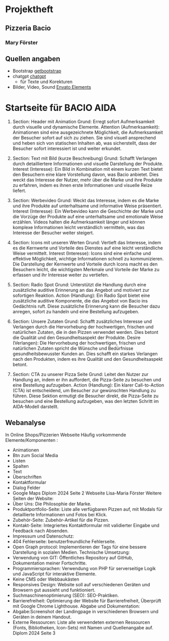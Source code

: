 # Projektheft

## Pizzeria Bacio
### Mary Förster

## Quellen angaben
- Bootstrap [getbootstrap](https://getbootstrap.com/)
- chatgpt [chatgpt](https://chatgpt.com/) 
  - für Texte und Korekturen
- Bilder, Video, Sound [Envato Elements](https://elements.envato.com/de/?clickid=SM6WJ428mxyKWAXxghRi4XjgUkC0il11BRzyUs0&iradid=1159027&iradtype=TEXT_LINK&irgwc=1&irmptype=mediapartner&mp=Affilijunction%20Media&utm_campaign=elements_af_3668049&utm_medium=affiliate&utm_source=impact_radius)

# Startseite für BACIO AIDA

1. Section: Header mit Animation
Grund: Erregt sofort Aufmerksamkeit durch visuelle und dynamische Elemente.
Attention (Aufmerksamkeit): Animationen sind eine ausgezeichnete Möglichkeit, die Aufmerksamkeit der Besucher sofort auf sich zu ziehen. Sie sind visuell ansprechend und heben sich von statischen Inhalten ab, was sicherstellt, dass der Besucher sofort interessiert ist und weiter erkundet.

2. Section: Text mit Bild (kurze Beschreibung)
Grund: Schafft Verlangen durch detailliertere Informationen und visuelle Darstellung der Produkte.
Interest (Interesse): Ein Bild in Kombination mit einem kurzen Text bietet den Besuchern eine klare Vorstellung davon, was Bacio anbietet. Dies weckt das Interesse der Nutzer, mehr über die Marke und ihre Produkte zu erfahren, indem es ihnen erste Informationen und visuelle Reize liefert.

3. Section: Werbevideo
Grund: Weckt das Interesse, indem es die Marke und ihre Produkte auf unterhaltsame und informative Weise präsentiert.
Interest (Interesse): Ein Werbevideo kann die Geschichte der Marke und die Vorzüge der Produkte auf eine unterhaltsame und emotionale Weise erzählen. Videos halten die Aufmerksamkeit länger und können komplexe Informationen leicht verständlich vermitteln, was das Interesse der Besucher weiter steigert.

4. Section: Icons mit unseren Werten
Grund: Vertieft das Interesse, indem es die Kernwerte und Vorteile des Dienstes auf eine leicht verständliche Weise vermittelt.
Interest (Interesse): Icons sind eine einfache und effektive Möglichkeit, wichtige Informationen schnell zu kommunizieren. Die Darstellung der Kernwerte und Vorteile durch Icons macht es den Besuchern leicht, die wichtigsten Merkmale und Vorteile der Marke zu erfassen und ihr Interesse weiter zu vertiefen.

5. Section: Radio Spot
Grund: Unterstützt die Handlung durch eine zusätzliche auditive Erinnerung an das Angebot und motiviert zur sofortigen Reaktion.
Action (Handlung): Ein Radio Spot bietet eine zusätzliche auditive Komponente, die das Angebot von Bacio ins Gedächtnis ruft. Diese zusätzliche Erinnerung kann die Besucher dazu anregen, sofort zu handeln und eine Bestellung aufzugeben.

6. Section: Unsere Zutaten
Grund: Schafft zusätzliches Interesse und Verlangen durch die Hervorhebung der hochwertigen, frischen und natürlichen Zutaten, die in den Pizzen verwendet werden. Dies betont die Qualität und den Gesundheitsaspekt der Produkte.
Desire (Verlangen): Die Hervorhebung der hochwertigen, frischen und natürlichen Zutaten spricht die Wünsche und Bedürfnisse gesundheitsbewusster Kunden an. Dies schafft ein starkes Verlangen nach den Produkten, indem es ihre Qualität und den Gesundheitsaspekt betont.

7. Section: CTA zu unserer Pizza Seite
Grund: Leitet den Nutzer zur Handlung an, indem er ihn auffordert, die Pizza-Seite zu besuchen und eine Bestellung aufzugeben.
Action (Handlung): Ein klarer Call-to-Action (CTA) ist entscheidend, um Besucher zur gewünschten Handlung zu führen. Diese Sektion ermutigt die Besucher direkt, die Pizza-Seite zu besuchen und eine Bestellung aufzugeben, was den letzten Schritt im AIDA-Modell darstellt.

## Webanalyse
In Online Shops/Pizzerien Webseite
Häufig vorkommende Elemente/Komponenten :
- Animationen
- Btn zum Social Media
- Listen
- Spalten
- Text
- Überschriften
- Kontaktformular
- Dialog Felder
- Google Maps
Diplom 2024 Seite 2
Webseite Lisa-Maria Förster
Weitere Seiten der Website:
- Über Uns: Die Philosophie der Marke.
- Produktportfolio-Seite: Liste alle verfügbaren Pizzen auf,
mit Modals für detaillierte Informationen und Fotos bei
Klick.
- Zubehör-Seite: Zubehör-Artikel für die Pizzen.
- Kontakt-Seite: Integriertes Kontaktformular mit validierter
Eingabe und Feedback nach Absenden.
- Impressum und Datenschutz:
- 404 Fehlerseite: benutzerfreundliche Fehlerseite.
- Open Graph protocol: Implementieren der Tags für eine
bessere Darstellung in sozialen Medien.
Technische Umsetzung:
- Verwendung von GIT: Öffentliches Repository auf GitHub,
Dokumentation meiner Fortschritte.
- Programmiersprachen: Verwendung von PHP für
serverseitige Logik und JavaScript für interaktive Elemente.
- Keine CMS oder Webbaukästen
- Responsives Design: Website soll auf verschiedenen
Geräten und Browsern gut aussieht und funktioniert.
- Suchmaschinenoptimierung (SEO): SEO-Praktiken.
- Barrierefreiheit: Optimierung der Website für
Barrierefreiheit, Überprüft mit Google Chrome Lighthouse.
Abgabe und Dokumentation:
- Abgabe:Screenshot der Landingpage in verschiedenen
Browsern und Geräten in deinem Handout.
- Externe Ressourcen: Liste alle verwendeten externen
Ressourcen (Fonts, Bibliotheken, Icon-Sets) mit Namen und
Quellenangabe auf.
Diplom 2024 Seite 3